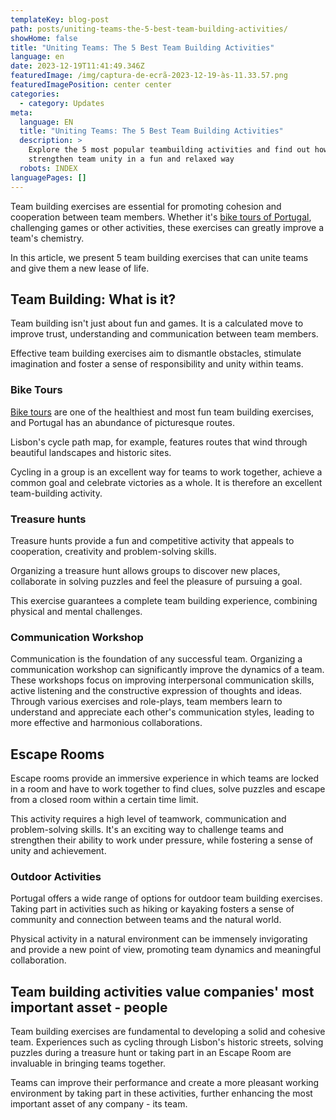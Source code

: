 ```yaml
---
templateKey: blog-post
path: posts/uniting-teams-the-5-best-team-building-activities/
showHome: false
title: "Uniting Teams: The 5 Best Team Building Activities"
language: en
date: 2023-12-19T11:41:49.346Z
featuredImage: /img/captura-de-ecrã-2023-12-19-às-11.33.57.png
featuredImagePosition: center center
categories:
  - category: Updates
meta:
  language: EN
  title: "Uniting Teams: The 5 Best Team Building Activities"
  description: >
    Explore the 5 most popular teambuilding activities and find out how they can
    strengthen team unity in a fun and relaxed way
  robots: INDEX
languagePages: []
---
```

Team building exercises are essential for promoting cohesion and cooperation between team members. Whether it's [bike tours of Portugal](https://topbiketoursportugal.com/), challenging games or other activities, these exercises can greatly improve a team's chemistry. 

In this article, we present 5 team building exercises that can unite teams and give them a new lease of life.



## Team Building: What is it?

Team building isn't just about fun and games. It is a calculated move to improve trust, understanding and communication between team members. 

Effective team building exercises aim to dismantle obstacles, stimulate imagination and foster a sense of responsibility and unity within teams.

### Bike Tours

[Bike tours](https://topbiketoursportugal.com/passeios-de-bicicleta-portugal/) are one of the healthiest and most fun team building exercises, and Portugal has an abundance of picturesque routes. 

Lisbon's cycle path map, for example, features routes that wind through beautiful landscapes and historic sites. 

Cycling in a group is an excellent way for teams to work together, achieve a common goal and celebrate victories as a whole. It is therefore an excellent team-building activity.

### Treasure hunts

Treasure hunts provide a fun and competitive activity that appeals to cooperation, creativity and problem-solving skills. 

Organizing a treasure hunt allows groups to discover new places, collaborate in solving puzzles and feel the pleasure of pursuing a goal. 

This exercise guarantees a complete team building experience, combining physical and mental challenges.

### Communication Workshop 

Communication is the foundation of any successful team. Organizing a communication workshop can significantly improve the dynamics of a team. These workshops focus on improving interpersonal communication skills, active listening and the constructive expression of thoughts and ideas. Through various exercises and role-plays, team members learn to understand and appreciate each other's communication styles, leading to more effective and harmonious collaborations.

## Escape Rooms

Escape rooms provide an immersive experience in which teams are locked in a room and have to work together to find clues, solve puzzles and escape from a closed room within a certain time limit. 

This activity requires a high level of teamwork, communication and problem-solving skills. It's an exciting way to challenge teams and strengthen their ability to work under pressure, while fostering a sense of unity and achievement.

### Outdoor Activities

Portugal offers a wide range of options for outdoor team building exercises. Taking part in activities such as hiking or kayaking fosters a sense of community and connection between teams and the natural world. 

Physical activity in a natural environment can be immensely invigorating and provide a new point of view, promoting team dynamics and meaningful collaboration.

## Team building activities value companies' most important asset - people

Team building exercises are fundamental to developing a solid and cohesive team. Experiences such as cycling through Lisbon's historic streets, solving puzzles during a treasure hunt or taking part in an Escape Room are invaluable in bringing teams together. 

Teams can improve their performance and create a more pleasant working environment by taking part in these activities, further enhancing the most important asset of any company - its team.